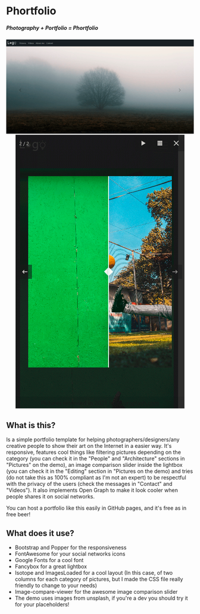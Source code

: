 # Phortfolio
##### Photography + Portfolio = Phortfolio

<p align="center">
  <img src="/res/index.png?raw=true" alt="Index">
  <img src="/res/picture.png?raw=true" alt="Example">
</p>

## What is this?
Is a simple portfolio template for helping photographers/designers/any creative people to show their art on the Internet in a easier way. It's responsive, features cool things like filtering pictures depending on the category (you can check it in the "People" and "Architecture" sections in "Pictures" on the demo), an image comparison slider inside the lightbox (you can check it in the "Editing" section in "Pictures on the demo) and tries (do not take this as 100% compliant as I'm not an expert) to be respectful with the privacy of the users (check the messages in "Contact" and "Videos"). It also implements Open Graph to make it look cooler when people shares it on social networks.

You can host a portfolio like this easily in GitHub pages, and it's free as in free beer!

## What does it use?

 - Bootstrap and Popper for the responsiveness
 - FontAwesome for your social networks icons
 - Google Fonts for a cool font
 - Fancybox for a great lightbox
 - Isotope and ImagesLoaded for a cool layout (In this case, of two columns for each category of pictures, but I made the CSS file really friendly to change to your needs)
 - Image-compare-viewer for the awesome image comparison slider
 - The demo uses images from unsplash, if you're a dev you should try it for your placeholders!
 
